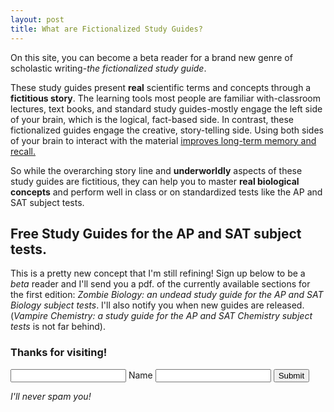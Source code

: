 ```yaml
---
layout: post
title: What are Fictionalized Study Guides?
---
```


On this site, you can become a beta reader for a brand new genre of scholastic writing-_the fictionalized study guide_.

These study guides present **real** scientific terms and concepts through a **fictitious story**. The learning tools most people are familiar with-classroom lectures, text books, and standard study guides-mostly engage the left side of your brain, which is the logical, fact-based side. In contrast, these fictionalized guides engage the creative, story-telling side. Using both sides of your brain to interact with the material [improves long-term memory and recall.](https://blog.bufferapp.com/science-of-storytelling-why-telling-a-story-is-the-most-powerful-way-to-activate-our-brains)  

So while the overarching story line and **underworldly** aspects of these study guides are fictitious, they can help you to master **real biological concepts** and perform well in class or on standardized tests like the AP and SAT subject tests.

## Free Study Guides for the AP and SAT subject tests.

This is a pretty new concept that I'm still refining! Sign up below to be a _beta_ reader and I'll send you a pdf. of the currently available sections for the first edition: *_Zombie Biology: an undead study guide for the AP and SAT Biology subject tests_*. I'll also notify you when new guides are released. (*_Vampire Chemistry: a study guide for the AP and SAT Chemistry subject tests_* is not far behind).

### Thanks for visiting!

<form action="https://getsimpleform.com/messages?form_api_token=456e9ba8d53c9fc92bb92ddfa08c9cf0" method="post">
  <!-- the redirect_to is optional, the form will redirect to the referrer on submission -->
  <input type='hidden' name='redirect_to' value='<the complete return url e.g. http://fooey.com/thank-you.html>' />
  <!-- all your input fields here.... -->
  <input type='text' name='name' /> Name
  <input type='text' name='email' />
  <input type='submit' value='Submit' />
</form>
   
*I'll never spam you!*
